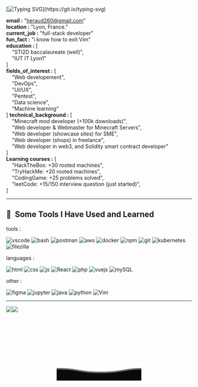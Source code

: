 [![Typing SVG](https://readme-typing-svg.demolab.com/?lines=Hi,+I'm+Noah+Heraud.)](https://git.io/typing-svg)
 
**email :** "heraud260@gmail.com"  
**location :** "Lyon, France."  
**current_job :** "full-stack developer"  
**fun_fact :** "i know how to exit Vim"  
**education :** [  
&nbsp;&nbsp;&nbsp;&nbsp;"STI2D baccalaureate (well)",  
&nbsp;&nbsp;&nbsp;&nbsp;"IUT IT Lyon1"  
]  
**fields_of_interest :** [  
&nbsp;&nbsp;&nbsp;&nbsp;"Web developement",  
&nbsp;&nbsp;&nbsp;&nbsp;"DevOps",  
&nbsp;&nbsp;&nbsp;&nbsp;"UI/UX",  
&nbsp;&nbsp;&nbsp;&nbsp;"Pentest",  
&nbsp;&nbsp;&nbsp;&nbsp;"Data science",  
&nbsp;&nbsp;&nbsp;&nbsp;"Machine learning"  
] 
**technical_background :** [  
&nbsp;&nbsp;&nbsp;&nbsp;"Minecraft mod developer (+100k downloads)",  
&nbsp;&nbsp;&nbsp;&nbsp;"Web developer & Webmaster for Minecraft Servers",  
&nbsp;&nbsp;&nbsp;&nbsp;"Web developer (showcase sites) for SME",  
&nbsp;&nbsp;&nbsp;&nbsp;"Web developer (shops) in freelance",  
&nbsp;&nbsp;&nbsp;&nbsp;"Web developer in web3, and Solidity smart contract developer"  
]  
**Learning courses :** [  
&nbsp;&nbsp;&nbsp;&nbsp;"HackTheBox: +30 rooted machines",  
&nbsp;&nbsp;&nbsp;&nbsp;"TryHackMe: +20 rooted machines",  
&nbsp;&nbsp;&nbsp;&nbsp;"CodingGame: +25 problems solved",  
&nbsp;&nbsp;&nbsp;&nbsp;"leetCode: +15/150 interview question (just started)",  
]  

---


          
<h2> 🚀 &nbsp;Some Tools I Have Used and Learned</h2>
tools :
<p align="left">

<img src="https://cdn.jsdelivr.net/gh/devicons/devicon/icons/vscode/vscode-original.svg" alt="vscode" width="45" height="45" />
<img src="https://cdn.jsdelivr.net/gh/devicons/devicon/icons/bash/bash-original.svg" alt="bash" width="45" height="45"/>
<img src="https://uxwing.com/wp-content/themes/uxwing/download/brands-and-social-media/postman-icon.png" alt="postman" width="45" height="45"/>
<img src="https://cdn.jsdelivr.net/gh/devicons/devicon/icons/amazonwebservices/amazonwebservices-plain-wordmark.svg" alt="aws" width="45" height="45" />
<img src="https://cdn.jsdelivr.net/gh/devicons/devicon/icons/docker/docker-plain.svg" alt="docker" width="45" height="45"/>
<img src="https://cdn.jsdelivr.net/gh/devicons/devicon/icons/npm/npm-original-wordmark.svg" alt="npm" width="45" height="45" />
<img src="https://cdn.jsdelivr.net/gh/devicons/devicon/icons/git/git-original.svg" alt="git" width="45" height="45" />
<img src="https://cdn.jsdelivr.net/gh/devicons/devicon/icons/kubernetes/kubernetes-plain.svg" alt="kubernetes" width="45" height="45" />
<img src="https://cdn.jsdelivr.net/gh/devicons/devicon/icons/filezilla/filezilla-plain.svg" alt="filezilla" width="45" height="45"/>
          
</p>
                     
languages : 

<p align="left">
  
  <img src="https://cdn.jsdelivr.net/gh/devicons/devicon/icons/html5/html5-plain.svg" alt="html" width="45" height="45"/>
 <img src="https://cdn.jsdelivr.net/gh/devicons/devicon/icons/css3/css3-plain.svg" alt="css" width="45" height="45"/>
 <img src="https://cdn.jsdelivr.net/gh/devicons/devicon/icons/javascript/javascript-original.svg" alt="js" width="45" height="45"/>
<img src="https://cdn.jsdelivr.net/gh/devicons/devicon/icons/react/react-original.svg" alt="React" width="45" height="45"/>
<img src="https://cdn.jsdelivr.net/gh/devicons/devicon/icons/php/php-original.svg" alt="php" width="45" height="45"/>
 <img src="https://cdn.jsdelivr.net/gh/devicons/devicon/icons/vuejs/vuejs-original.svg" alt="vuejs" width="45" height="45"/>
<img src="https://cdn.jsdelivr.net/gh/devicons/devicon/icons/mysql/mysql-original.svg" alt="mySQL" width="45" height="45"/>
           
</p>

other :
<p align="left">
<img src="https://cdn.jsdelivr.net/gh/devicons/devicon/icons/figma/figma-original.svg" alt="figma" width="45" height="45"/>
<img src="https://cdn.jsdelivr.net/gh/devicons/devicon/icons/jupyter/jupyter-original-wordmark.svg" alt="jupyter" width="45" height="45"/>
<img src="https://cdn.jsdelivr.net/gh/devicons/devicon/icons/java/java-plain.svg" alt="java" width="45" height="45"/>
<img src="https://cdn.jsdelivr.net/gh/devicons/devicon/icons/python/python-original.svg" alt="python" width="45" height="45"/>
<img src="https://cdn.jsdelivr.net/gh/devicons/devicon/icons/vim/vim-original.svg" alt="Vim" width="45" height="45"/>
          
          
          
          
</p>

---  

 <div style="display:flex; flex-direction:row;"><img height="137px" src="https://github-readme-stats.vercel.app/api?username=windyalpha&hide_title=true&hide_border=true&show_icons=true&count_private=true&line_height=21&text_color=000&icon_color=000&bg_color=0,ea6161,ffc64d,fffc4d,52fa5a&theme=graywhite"/>  
  <img height="137px" src="https://github-readme-stats.vercel.app/api/top-langs/?username=windyalpha&hide=html&hide_title=true&hide_border=true&layout=compact&langs_count=6&text_color=000&icon_color=fff&bg_color=0,52fa5a,4dfcff,c64dff&theme=graywhite" /></div>

<p align="center">
        <img src="https://raw.githubusercontent.com/WinDyAlphA/WinDyAlphA/main/bottom.svg" alt="Github Stats" />
</p>
